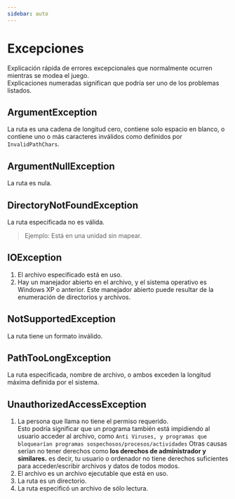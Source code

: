 ```yaml
---
sidebar: auto
---
```


# Excepciones
Explicación rápida de errores excepcionales que normalmente ocurren mientras se modea el juego.  
Explicaciones numeradas significan que podría ser uno de los problemas listados.

## ArgumentException
La ruta es una cadena de longitud cero, contiene solo espacio en blanco, o contiene uno o más caracteres inválidos como definidos por `InvalidPathChars`.

## ArgumentNullException
La ruta es nula.

## DirectoryNotFoundException
La ruta especificada no es válida.
> Ejemplo: Está en una unidad sin mapear.

## IOException

1. El archivo especificado está en uso.
2. Hay un manejador abierto en el archivo, y el sistema operativo es Windows XP o anterior. Este manejador abierto puede resultar de la enumeración de directorios y archivos.

## NotSupportedException
La ruta tiene un formato inválido.

## PathTooLongException
La ruta especificada, nombre de archivo, o ambos exceden la longitud máxima definida por el sistema.

## UnauthorizedAccessException

1. La persona que llama no tiene el permiso requerido.  
   Esto podría significar que un programa también está impidiendo al usuario acceder al archivo, como `Anti Viruses, y programas que bloquearían programas sospechosos/procesos/actividades` Otras causas serían no tener derechos como **los derechos de administrador y similares.** es decir, tu usuario o ordenador no tiene derechos suficientes para acceder/escribir archivos y datos de todos modos.
2. El archivo es un archivo ejecutable que está en uso.
3. La ruta es un directorio.
4. La ruta especificó un archivo de sólo lectura.
